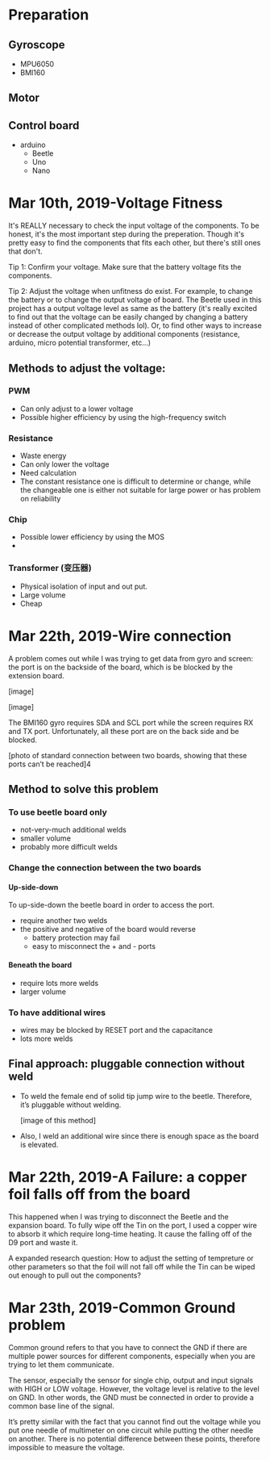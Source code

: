 # Preparation

## Gyroscope

- MPU6050
- BMI160

## Motor

## Control board

- arduino
  - Beetle
  - Uno
  - Nano



# Mar 10th, 2019-Voltage Fitness

It's REALLY necessary to check the input voltage of the components. To be honest, it's the most important step during the preperation. Though it's pretty easy to find the components that fits each other, but there's still ones that don't.

Tip 1: Confirm your voltage. Make sure that the battery voltage fits the components.

Tip 2: Adjust the voltage when unfitness do exist. For example, to change the battery or to change the output voltage of board. The Beetle used in this project has a output voltage level as same as the battery (it's really excited to find out that the voltage can be easily changed by changing a battery instead of other complicated methods lol). Or, to find other ways to increase or decrease the output voltage by additional components (resistance, arduino, micro potential transformer, etc...)

## Methods to adjust the voltage:
### PWM

- Can only adjust to a lower voltage
- Possible higher efficiency by using the high-frequency switch

### Resistance

- Waste energy
- Can only lower the voltage
- Need calculation
- The constant resistance one is difficult to determine or change, while the changeable one is either not suitable for large power or has problem on reliability

### Chip

- Possible lower efficiency by using the MOS
- 

### Transformer (变压器)

- Physical isolation of input and out put.
- Large volume
- Cheap

# Mar 22th, 2019-Wire connection

A problem comes out while I was trying to get data from gyro and screen: the port is on the backside of the board, which is be blocked by the extension board.

[image]

[image]

The BMI160 gyro requires SDA and SCL port while the screen requires RX and TX port. Unfortunately, all these port are on the back side and be blocked.

[photo of standard connection between two boards, showing that these ports can’t be reached]4

## Method to solve this problem

### To use beetle board only

- not-very-much additional welds
- smaller volume
- probably more difficult welds

### Change the connection between the two boards

#### Up-side-down

To up-side-down the beetle board in order to access the port.

- require another  two welds
- the positive and negative of the board would reverse
  - battery protection may fail
  - easy to misconnect the + and - ports

#### Beneath the board

- require lots more welds
- larger volume

### To have additional wires

- wires may be blocked by RESET  port and the capacitance
- lots more welds

## Final approach: pluggable connection without weld

- To weld the female end of solid tip jump wire to the beetle. Therefore, it’s pluggable without welding. 

  [image of this method]

- Also, I weld an additional wire since there is enough space as the board is elevated. 



# Mar 22th, 2019-A Failure: a copper foil falls off from the board

This happened when I was trying to disconnect the Beetle and the expansion board. To fully wipe off the Tin on the port, I used a copper wire to absorb it which require long-time heating. It cause the falling off of the D9 port and waste it.

A expanded research question: How to adjust the setting of tempreture or other parameters so that the foil will not fall off while the Tin can be wiped out enough to pull out the components?

# Mar 23th, 2019-Common Ground problem

Common ground refers to that you have to connect the GND if there are multiple power sources for different components, especially when you are trying to let them communicate.

The sensor, especially the sensor for single chip, output and input signals with HIGH or LOW voltage. However,  the voltage level is relative to the level on GND. In other words, the GND must be connected in order to provide a common base line of the signal. 

It’s pretty similar with the fact that you cannot find out the voltage while you put one needle of multimeter on one circuit while putting the other needle on another. There is no potential difference between these points, therefore impossible to measure the voltage.